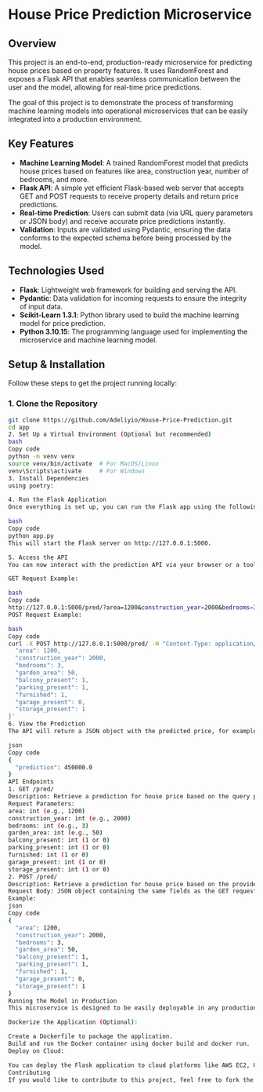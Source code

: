 # House Price Prediction Microservice

## Overview

This project is an end-to-end, production-ready microservice for predicting house prices based on property features. It uses RandomForest and exposes a Flask API that enables seamless communication between the user and the model, allowing for real-time price predictions.

The goal of this project is to demonstrate the process of transforming machine learning models into operational microservices that can be easily integrated into a production environment. 

## Key Features

- **Machine Learning Model**: A trained RandomForest model that predicts house prices based on features like area, construction year, number of bedrooms, and more.
- **Flask API**: A simple yet efficient Flask-based web server that accepts GET and POST requests to receive property details and return price predictions.
- **Real-time Prediction**: Users can submit data (via URL query parameters or JSON body) and receive accurate price predictions instantly.
- **Validation**: Inputs are validated using Pydantic, ensuring the data conforms to the expected schema before being processed by the model.

## Technologies Used

- **Flask**: Lightweight web framework for building and serving the API.
- **Pydantic**: Data validation for incoming requests to ensure the integrity of input data.
- **Scikit-Learn 1.3.1**: Python library used to build the machine learning model for price prediction.
- **Python 3.10.15**: The programming language used for implementing the microservice and machine learning model.


## Setup & Installation

Follow these steps to get the project running locally:

### 1. Clone the Repository
```bash
git clone https://github.com/Adeliyio/House-Price-Prediction.git
cd app
2. Set Up a Virtual Environment (Optional but recommended)
bash
Copy code
python -m venv venv
source venv/bin/activate  # For MacOS/Linux
venv\Scripts\activate     # For Windows
3. Install Dependencies
using poetry:

4. Run the Flask Application
Once everything is set up, you can run the Flask app using the following command:

bash
Copy code
python app.py
This will start the Flask server on http://127.0.0.1:5000.

5. Access the API
You can now interact with the prediction API via your browser or a tool like Postman or curl.

GET Request Example:

bash
Copy code
http://127.0.0.1:5000/pred/?area=1200&construction_year=2000&bedrooms=3&garden_area=50&balcony_present=1&parking_present=1&furnished=1&garage_present=0&storage_present=1
POST Request Example:

bash
Copy code
curl -X POST http://127.0.0.1:5000/pred/ -H "Content-Type: application/json" -d '{
  "area": 1200,
  "construction_year": 2000,
  "bedrooms": 3,
  "garden_area": 50,
  "balcony_present": 1,
  "parking_present": 1,
  "furnished": 1,
  "garage_present": 0,
  "storage_present": 1
}'
6. View the Prediction
The API will return a JSON object with the predicted price, for example:

json
Copy code
{
  "prediction": 450000.0
}
API Endpoints
1. GET /pred/
Description: Retrieve a prediction for house price based on the query parameters.
Request Parameters:
area: int (e.g., 1200)
construction_year: int (e.g., 2000)
bedrooms: int (e.g., 3)
garden_area: int (e.g., 50)
balcony_present: int (1 or 0)
parking_present: int (1 or 0)
furnished: int (1 or 0)
garage_present: int (1 or 0)
storage_present: int (1 or 0)
2. POST /pred/
Description: Retrieve a prediction for house price based on the provided JSON data.
Request Body: JSON object containing the same fields as the GET request parameters.
Example:
json
Copy code
{
  "area": 1200,
  "construction_year": 2000,
  "bedrooms": 3,
  "garden_area": 50,
  "balcony_present": 1,
  "parking_present": 1,
  "furnished": 1,
  "garage_present": 0,
  "storage_present": 1
}
Running the Model in Production
This microservice is designed to be easily deployable in any production environment. It can be containerized using Docker and deployed to platforms like AWS, Azure, or Google Cloud. The following steps can be taken to prepare it for production deployment:

Dockerize the Application (Optional):

Create a Dockerfile to package the application.
Build and run the Docker container using docker build and docker run.
Deploy on Cloud:

You can deploy the Flask application to cloud platforms like AWS EC2, Google Cloud Run, or Heroku.
Contributing
If you would like to contribute to this project, feel free to fork the repository, create a branch, and submit a pull request. All contributions are welcome!